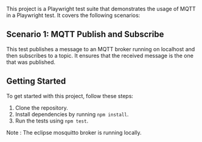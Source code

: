 

This project is a Playwright test suite that demonstrates the usage of MQTT in a Playwright test. It covers the following scenarios:

## Scenario 1: MQTT Publish and Subscribe

This test publishes a message to an MQTT broker running on localhost and then subscribes to a topic. It ensures that the received message is the one that was published.

## Getting Started

To get started with this project, follow these steps:

1. Clone the repository.
2. Install dependencies by running `npm install`.
3. Run the tests using `npm test`.

Note : The eclipse mosquitto broker is running locally. 

